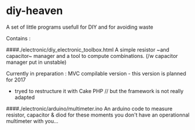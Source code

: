 # diy-heaven
A set of little programs usefull for DIY and for avoiding waste

Contains :

####./electronic/diy_electronic_toolbox.html
A simple resistor ~and capacitor~ manager and a tool to compute combinations.
(/w capacitor manager put in unstable)

Currently in preparation : MVC compilable version - this version is planned for 2017
- tryed to restructure it with Cake PHP // but the framework is not really adapted

####./electronic/arduino/multimeter.ino
An arduino code to measure resistor, capacitor & diod for these moments you don't have an operationnal multimeter with you...
